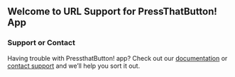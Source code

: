 ## Welcome to URL Support for PressThatButton! App


### Support or Contact

Having trouble with PressthatButton! app? Check out our [documentation](https://help.github.com/categories/github-pages-basics/) or [contact support](https://github.com/contact) and we’ll help you sort it out.
